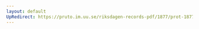 ```yaml
---
layout: default
UpRedirect: https://pruto.im.uu.se/riksdagen-records-pdf/1877/prot-1877--fk--018/prot-1877--fk--018_016.pdf
---
```


